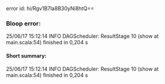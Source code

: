 error id: hi/Rgv1B7la8B30yNi8htQ==
### Bloop error:

25/06/17 15:12:14 INFO DAGScheduler: ResultStage 10 (show at main.scala:54) finished in 0,204 s
#### Short summary: 

25/06/17 15:12:14 INFO DAGScheduler: ResultStage 10 (show at main.scala:54) finished in 0,204 s